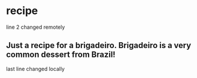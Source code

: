 # recipe
line 2 changed remotely
## Just a recipe for a brigadeiro. Brigadeiro is a very common dessert from Brazil!
last line changed locally